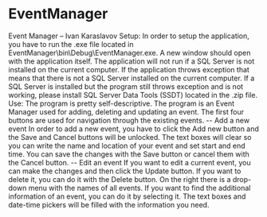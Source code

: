 # EventManager
Event Manager – Ivan Karaslavov
Setup:
In order to setup the application, you have to run the .exe file located in EventManager\bin\Debug\EventManager.exe. A new window should open with the application itself. The application will not run if a SQL Server is not installed on the current computer.
If the application throws exception that means that there is not a SQL Server installed on the current computer.
If a SQL Server is installed but the program still throws exception and is not working, please install SQL Server Data Tools (SSDT) located in the .zip file.
Use:
The program is pretty self-descriptive. The program is an Event Manager used for adding, deleting and updating an event.
The first four buttons are used for navigation through the existing events.
-- Add a new event
In order to add a new event, you have to click the Add new button and the Save and Cancel buttons will be unlocked. The text boxes will clear so you can write the name and location of your event and set start and end time. You can save the changes with the Save button or cancel them with the Cancel button.
-- Edit an event
If you want to edit a current event, you can make the changes and then click the Update button. If you want to delete it, you can do it with the Delete button.
On the right there is a drop-down menu with the names of all events. If you want to find the additional information of an event, you can do it by selecting it. The text boxes and date-time pickers will be filled with the information you need. 
